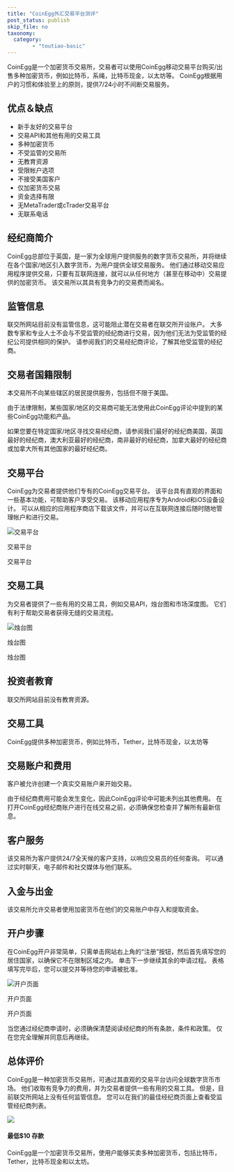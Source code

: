 ```yaml
---
title: "CoinEgg外汇交易平台测评"
post_status: publish
skip_file: no
taxonomy:
  category:
        - "toutiao-basic"
---
```


CoinEgg是一个加密货币交易所，交易者可以使用CoinEgg移动交易平台购买/出售多种加密货币，例如比特币，系绳，比特币现金，以太坊等。 CoinEgg根据用户的习惯和体验至上的原则，提供7/24小时不间断交易服务。

## 优点＆缺点

- 新手友好的交易平台
- 交易API和其他有用的交易工具
- 多种加密货币
- 不受监管的交易所
- 无教育资源
- 受限帐户选项
- 不接受美国客户
- 仅加密货币交易
- 资金选择有限
- 无MetaTrader或cTrader交易平台
- 无联系电话

## 经纪商简介

CoinEgg总部位于英国，是一家为全球用户提供服务的数字货币交易所，并将继续在各个国家/地区引入数字货币，为用户提供全球交易服务。 他们通过移动交易应用程序提供交易，只要有互联网连接，就可以从任何地方（甚至在移动中）交易提供的加密货币。 该交易所以其具有竞争力的交易费而闻名。

## 监管信息

联交所网站目前没有监管信息，这可能阻止潜在交易者在联交所开设账户。 大多数专家和专业人士不会与不受监管的经纪商进行交易，因为他们无法为受监管的经纪公司提供相同的保护。 请参阅我们的交易经纪商评论，了解其他受监管的经纪商。

## 交易者国籍限制

本交易所不向某些辖区的居民提供服务，包括但不限于美国。

由于法律限制，某些国家/地区的交易商可能无法使用此CoinEgg评论中提到的某些CoinEgg功能和产品。

如果您要在特定国家/地区寻找交易经纪商，请参阅我们最好的经纪商美国，英国最好的经纪商，澳大利亚最好的经纪商，南非最好的经纪商，加拿大最好的经纪商或加拿大所有其他国家的最好经纪商。

## 交易平台

CoinEgg为交易者提供他们专有的CoinEgg交易平台。 该平台具有直观的界面和一些基本功能，可帮助客户享受交易。 该移动应用程序专为Android和iOS设备设计。 可以从相应的应用程序商店下载该文件，并可以在互联网连接后随时随地管理帐户和进行交易。

![交易平台](https://cdn.fendou.la/funstoutiao/2020/10/CoinEgg-Review-Trading-Platform--861x1024.jpg "交易平台")

交易平台

交易平台

## 交易工具

为交易者提供了一些有用的交易工具，例如交易API，烛台图和市场深度图。 它们有利于帮助交易者获得无缝的交易流程。

![烛台图](https://cdn.fendou.la/funstoutiao/2020/10/CoinEgg-Review-Candlestick-Charts.jpg "烛台图")

烛台图

烛台图

## 投资者教育

联交所网站目前没有教育资源。

## 交易工具

CoinEgg提供多种加密货币，例如比特币，Tether，比特币现金，以太坊等

## 交易账户和费用

客户被允许创建一个真实交易账户来开始交易。

由于经纪商费用可能会发生变化，因此CoinEgg评论中可能未列出其他费用。 在打开CoinEgg经纪商账户进行在线交易之前，必须确保您检查并了解所有最新信息。

## 客户服务

该交易所为客户提供24/7全天候的客户支持，以响应交易员的任何查询。 可以通过实时聊天，电子邮件和社交媒体与他们联系。

## 入金与出金

该交易所允许交易者使用加密货币在他们的交易账户中存入和提取资金。

## 开户步骤

在CoinEgg开户非常简单，只需单击网站右上角的“注册”按钮，然后首先填写您的居住国家，以确保它不在限制区域之内。 单击下一步继续其余的申请过程。 表格填写完毕后，您可以提交并等待您的申请被批准。

![开户页面](https://cdn.fendou.la/funstoutiao/2020/10/CoinEgg-Review-Account-Opening-Page-.jpg "开户页面")

开户页面

开户页面

当您通过经纪商申请时，必须确保清楚阅读经纪商的所有条款，条件和政策。 仅在您完全理解并同意后再继续。

## 总体评价

CoinEgg是一种加密货币交易所，可通过其直观的交易平台访问全球数字货币市场。 他们收取有竞争力的费用，并为交易者提供一些有用的交易工具。 但是，目前联交所网站上没有任何监管信息。 您可以在我们的最佳经纪商页面上查看受监管经纪商列表。

![](https://cdn.fendou.la/funstoutiao/2020/10/CoinEgg-Logo.png)

#### **最低$10** 存款

CoinEgg是一个加密货币交易所，使用户能够买卖多种加密货币，包括比特币，Tether，比特币现金和以太坊。
